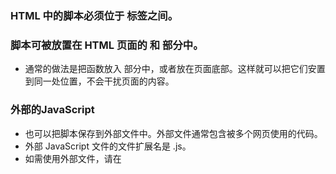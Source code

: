 ### HTML 中的脚本必须位于 <script> 与 </script> 标签之间。
### 脚本可被放置在 HTML 页面的 <body> 和 <head> 部分中。
* 通常的做法是把函数放入 <head> 部分中，或者放在页面底部。这样就可以把它们安置到同一处位置，不会干扰页面的内容。
  
### 外部的JavaScript
* 也可以把脚本保存到外部文件中。外部文件通常包含被多个网页使用的代码。
* 外部 JavaScript 文件的文件扩展名是 .js。
* 如需使用外部文件，请在 <script> 标签的 "src" 属性中设置该 .js 文件
* **外部脚本不能包含 <script> 标签。**
  
### 操作 HTML 元素
* 如需从 JavaScript 访问某个 HTML 元素，您可以使用 document.getElementById(id) 方法。
* 请使用 "id" 属性来标识 HTML 元素
* `document.getElementById("demo").innerHTML="我的第一段 JavaScript";`浏览器将访问 id="demo" 的 HTML 元素，并把它的内容（innerHTML）替换为 "My First JavaScript"。
* 使用 document.write() 仅仅向文档输出写内容。如果在文档已完成加载后执行 document.write，整个 HTML 页面将被覆盖
### 分号";"
* 分号用于分隔 JavaScript 语句。
* 通常我们在每条可执行的语句结尾添加分号。
* 使用分号的另一用处是在一行中编写多条语句。
* **在 JavaScript 中，用分号来结束语句是可选的。**
### JavaScript 代码
* JavaScript 代码（或者只有 JavaScript）是 JavaScript 语句的序列。
* 浏览器会按照编写顺序来执行每条语句。
### JavaScript 代码块
* JavaScript 语句通过代码块的形式进行组合。
* 块由左花括号开始，由右花括号结束。
* 块的作用是使语句序列一起执行。
* JavaScript 函数是将语句组合在块中的典型例子。
### JavaScript 对大小写敏感。
* JavaScript 对大小写是敏感的。
* 当编写 JavaScript 语句时，请留意是否关闭大小写切换键。
* 函数 getElementById 与 getElementbyID 是不同的。
* 同样，变量 myVariable 与 MyVariable 也是不同的。
## Js变量
### 变量是存储信息的容器
* 变量必须以字母开头
* 变量也能以 $ 和 _ 符号开头（不过我们不推荐这么做）
* 变量名称对大小写敏感（y 和 Y 是不同的变量）
### 声明（创建） JavaScript 变量
* 在 JavaScript 中创建变量通常称为“声明”变量。
* 使用 var 关键词来声明变量：
```
var carname;
```
* 变量声明之后，该变量是空的（它没有值）。
* 如需向变量赋值，请使用等号：
```
carname="Volvo";
```
* 不过，也可以在声明变量时对其赋值：
```
var carname="Volvo";
```
### Value = undefined
* 在计算机程序中，经常会声明无值的变量。未使用值来声明的变量，其值实际上是 undefined。
* 在执行过以下语句后，变量 carname 的值将是 undefined：
```
var carname;
```
### 重新声明 JavaScript 变量
* 如果重新声明 JavaScript 变量，该变量的值不会丢失：
* 在以下两条语句执行后，变量 carname 的值依然是 "Volvo"：
```
var carname="Volvo";
var carname;
```
### JavaScript 拥有动态类型
* JavaScript 拥有动态类型。这意味着相同的变量可用作不同的类型：
```
var x                // x 为 undefined
var x = 6;           // x 为数字
var x = "Bill";      // x 为字符串
```
## JS数据类型
### JavaScript 字符串
* 字符串是存储字符（比如 "Bill Gates"）的变量。
* 字符串可以是引号中的任意文本。您可以使用单引号或双引号
* 可以在字符串中使用引号，只要不匹配包围字符串的引号即可
```
var answer="Nice to meet you!";
var answer="He is called 'Bill'";
var answer='He is called "Bill"';
```
### JavaScript 数字
* JavaScript 只有一种数字类型。数字可以带小数点，也可以不带
* 极大或极小的数字可以通过科学（指数）计数法来书写
```
var x1=34.00;      //使用小数点来写
var x2=34;         //不使用小数点来写
var y=123e5;      // 12300000
var z=123e-5;     // 0.00123
```
### JavaScript 布尔
* 布尔（逻辑）只能有两个值：true 或 false
### JavaScript 数组
* 有三种形式
```
    <script>
        //①
        //var arrays = new Array("cat","dog","pig");
        //②
        //var arrays = ["cat","dog","pig"];
        //③
        var arrays = new Array();
        arrays[0] = "cat";
        arrays[1] = "pig";
        arrays[2] = "dog";
        for(var i=0; i<arrays.length; i++){
            document.write(arrays[i] + "<br>");
        }
    </script>
```
### JavaScript 对象
* 对象由花括号分隔。在括号内部，对象的属性以名称和值对的形式 (name : value) 来定义。属性由逗号分隔：
```
    <script>
        var person = {name:"zhangmiao", age:20, school:"河工大"}
        document.write(person.name + "<br>");//第一种寻址方式
        document.write(person["age"] + "<br>");//第二种寻址方式
        document.write(person.school + "<br>");
    </script>
```
### Undefined 和 Null
* Undefined 这个值表示变量不含有值。
* 可以通过将变量的值设置为 null 来清空变量
```
		<script>
			var person;
			var car = "Volvo";
			document.write(person + "<br>");//undefined
			document.write(car + "<br>");//Volvo
			car = null;
			document.write(car + "<br>");//null
		</script>
```
### 声明变量类型
* 当您声明新变量时，可以使用关键词 "new" 来声明其类型：
```
var carname=new String;
var x=      new Number;
var y=      new Boolean;
var cars=   new Array;
var person= new Object;
```
* JavaScript 变量均为对象。当您声明一个变量时，就创建了一个新的对象
## Js对象
* **JavaScript 中的所有事物都是对象：字符串、数字、数组、日期、函数，等等。在 JavaScript 中，对象是拥有属性和方法的数据**
### 属性和方法
* 属性是与对象相关的值。
* 方法是能够在对象上执行的动作
### JavaScript 中的对象
* 在 JavaScript 中，对象是数据（变量），拥有属性和方法。
* 当这样声明一个 JavaScript 变量时：
  * var txt = "Hello";
* 实际上已经创建了一个 JavaScript 字符串对象。字符串对象拥有内建的属性 length。对于上面的字符串来说，length 的值是 5。字符串对象同时拥有若干个内建的方法。
* **在面向对象的语言中，属性和方法常被称为对象的成员。**
## Js函数
* **函数是由事件驱动的或者当它被调用时执行的可重复使用的代码块。**
### JavaScript 函数语法
* 函数就是包裹在花括号中的代码块，前面使用了关键词 function：
```
function functionname()
{
  这里是要执行的代码
}
```
* 当调用该函数时，会执行函数内的代码。
* 可以在某事件发生时直接调用函数（比如当用户点击按钮时），并且可由 JavaScript 在任何位置进行调用。
* **提示：JavaScript 对大小写敏感。关键词 function 必须是小写的，并且必须以与函数名称相同的大小写来调用函数。
### 调用带参数的函数
* 在调用函数时，可以向其传递值，这些值被称为参数。
* 这些参数可以在函数中使用。
* 可以发送任意多的参数，由逗号 (,) 分隔：
  * myFunction(argument1,argument2)
* 当声明函数时，请把参数作为变量来声明：
```
function myFunction(var1,var2)
{
  这里是要执行的代码
}
```
* 变量和参数必须以一致的顺序出现。第一个变量就是第一个被传递的参数的给定的值，以此类推
### JavaScript 变量的生存期
* JavaScript 变量的生命期从它们被声明的时间开始。
* 局部变量会在函数运行以后被删除。
* 全局变量会在页面关闭后被删除。
### 向未声明的 JavaScript 变量来分配值
* 如果把值赋给尚未声明的变量，该变量将被自动作为全局变量声明。
* 这条语句：
  * carname="Volvo";
* 将声明一个全局变量 carname，即使它在函数内执行。























